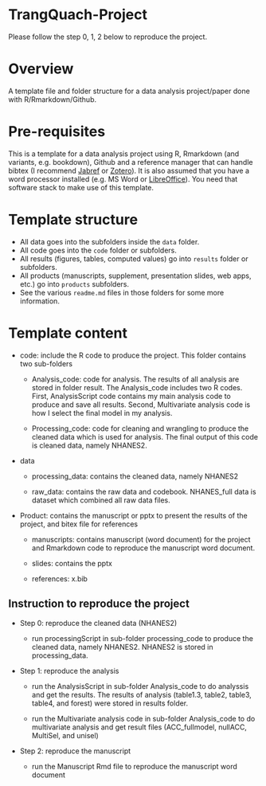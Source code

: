 # TrangQuach-Project

Please follow the step 0, 1, 2 below to reproduce the project.


# Overview

A template file and folder structure for a data analysis project/paper done with R/Rmarkdown/Github. 

# Pre-requisites

This is a template for a data analysis project using R, Rmarkdown (and variants, e.g. bookdown), Github and a reference manager that can handle bibtex (I recommend [Jabref](http://www.jabref.org/) or [Zotero](https://www.zotero.org/)). It is also assumed that you have a word processor installed (e.g. MS Word or [LibreOffice](https://www.libreoffice.org/)). You need that software stack to make use of this template.

# Template structure

* All data goes into the subfolders inside the `data` folder.
* All code goes into the `code` folder or subfolders.
* All results (figures, tables, computed values) go into `results` folder or subfolders.
* All products (manuscripts, supplement, presentation slides, web apps, etc.) go into `products` subfolders.
* See the various `readme.md` files in those folders for some more information.

# Template content 

* code: include the R code to produce the project. This folder contains two sub-folders

    + Analysis_code: code for analysis. The results of all analysis are stored in folder result. The Analysis_code includes two  R codes. First, AnalysisScript code contains my main analysis code to produce and save all results. Second, Multivariate analysis code is how I select the final model in my analysis.

    + Processing_code: code for cleaning and wrangling to produce the cleaned data which is used for analysis. The final output of this code is cleaned data, namely NHANES2.

* data

    + processing_data: contains the cleaned data, namely NHANES2
    
    + raw_data: contains the raw data and codebook. NHANES_full data is dataset which combined all raw data files. 

* Product: contains the manuscript or pptx to present the results of the project, and bitex file for references

    + manuscripts: contains manuscript (word document) for the project and Rmarkdown code to reproduce the manuscript word document. 

    + slides: contains the pptx
    
    + references: x.bib


## Instruction to reproduce the project

* Step 0: reproduce the cleaned data (NHANES2)

    + run processingScript in sub-folder processing_code to produce the cleaned data, namely NHANES2. NHANES2 is stored in processing_data.

* Step 1: reproduce the analysis 

    + run the AnalysisScript in sub-folder Analysis_code to do analyssis and get the results. The results of analysis (table1.3, table2, table3, table4, and forest) were stored in results folder. 
    
    + run the Multivariate analysis code in sub-folder Analysis_code to do multivariate analysis and get result files (ACC_fullmodel, nullACC, MultiSel, and unisel)

* Step 2: reproduce the manuscript

    + run the Manuscript Rmd file to reproduce the manuscript word document


